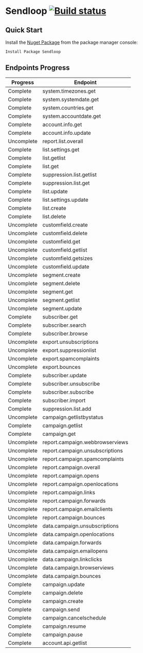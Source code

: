 # Sendloop [![Build status](https://ci.appveyor.com/api/projects/status/y0rl0kklfxttg05q?svg=true)](https://ci.appveyor.com/project/muratoner/sendloop)

## Quick Start
Install the [Nuget Package](https://www.nuget.org/packages/Sendloop) from the package manager console:
```powershell
Install Package Sendloop
```

## Endpoints Progress

| Progress | Endpoint |
| ------ | ------ |
| Complete | system.timezones.get |
| Complete | system.systemdate.get |
| Complete | system.countries.get |
| Complete | system.accountdate.get |
| Complete | account.info.get |
| Complete | account.info.update |
| Uncomplete | report.list.overall |
| Complete | list.settings.get |
| Complete | list.getlist |
| Complete | list.get |
| Complete | suppression.list.getlist |
| Complete | suppression.list.get |
| Complete | list.update |
| Complete | list.settings.update |
| Complete | list.create |
| Complete | list.delete |
| Uncomplete | customfield.create |
| Uncomplete | customfield.delete |
| Uncomplete | customfield.get |
| Uncomplete | customfield.getlist |
| Uncomplete | customfield.getsizes |
| Uncomplete | customfield.update |
| Uncomplete | segment.create |
| Uncomplete | segment.delete |
| Uncomplete | segment.get |
| Uncomplete | segment.getlist |
| Uncomplete | segment.update |
| Complete | subscriber.get |
| Complete | subscriber.search |
| Complete | subscriber.browse |
| Uncomplete | export.unsubscriptions |
| Uncomplete | export.suppressionlist |
| Uncomplete | export.spamcomplaints |
| Uncomplete | export.bounces |
| Complete | subscriber.update |
| Complete | subscriber.unsubscribe |
| Complete | subscriber.subscribe |
| Complete | subscriber.import |
| Complete | suppression.list.add |
| Uncomplete | campaign.getlistbystatus |
| Complete | campaign.getlist |
| Complete | campaign.get |
| Uncomplete | report.campaign.webbrowserviews |
| Uncomplete | report.campaign.unsubscriptions |
| Uncomplete | report.campaign.spamcomplaints |
| Uncomplete | report.campaign.overall |
| Uncomplete | report.campaign.opens |
| Uncomplete | report.campaign.openlocations |
| Uncomplete | report.campaign.links |
| Uncomplete | report.campaign.forwards |
| Uncomplete | report.campaign.emailclients |
| Uncomplete | report.campaign.bounces |
| Uncomplete | data.campaign.unsubscriptions |
| Uncomplete | data.campaign.openlocations |
| Uncomplete | data.campaign.forwards |
| Uncomplete | data.campaign.emailopens |
| Uncomplete | data.campaign.linkclicks |
| Uncomplete | data.campaign.browserviews |
| Uncomplete | data.campaign.bounces |
| Complete | campaign.update |
| Complete | campaign.delete |
| Complete | campaign.create |
| Complete | campaign.send |
| Complete | campaign.cancelschedule |
| Complete | campaign.resume |
| Complete | campaign.pause |
| Complete | account.api.getlist |
